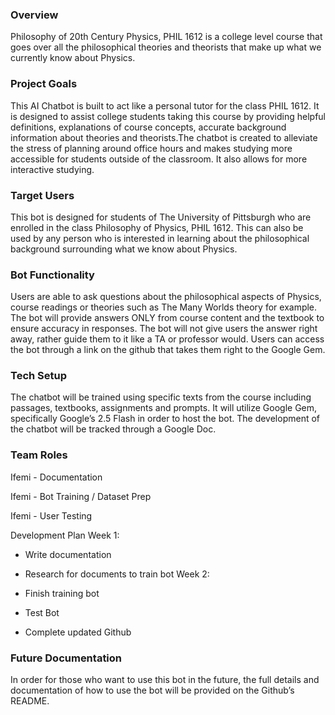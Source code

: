 ### Overview
Philosophy of 20th Century Physics, PHIL 1612 is a college level course that goes over all the philosophical theories and theorists that make up what we currently know about Physics.

### Project Goals
This AI Chatbot is built to act like a personal tutor for the class PHIL 1612. It is designed to assist college students taking this course by providing helpful definitions, explanations of course concepts, accurate background information about theories and theorists.The chatbot is created to alleviate the stress of planning around office hours and makes studying more accessible for students outside of the classroom. It also allows for more interactive studying.

### Target Users
This bot is designed for students of The University of Pittsburgh who are enrolled in the class Philosophy of Physics, PHIL 1612. This can also be used by any person who is interested in learning about the philosophical background surrounding what we know about Physics.

### Bot Functionality
Users are able to ask questions about the philosophical aspects of Physics, course readings or theories such as The Many Worlds theory for example. The bot will provide answers ONLY from course content and the textbook to ensure accuracy in responses. The bot will not give users the answer right away, rather guide them to it like a TA or professor would. Users can access the bot through a link on the github that takes them right to the Google Gem.

### Tech Setup
The chatbot will be trained using specific texts from the course including passages, textbooks, assignments and prompts. It will utilize Google Gem, specifically Google’s 2.5 Flash in order to host the bot. The development of the chatbot will be tracked through a Google Doc.

### Team Roles
Ifemi - Documentation

Ifemi - Bot Training / Dataset Prep

Ifemi - User Testing

Development Plan
Week 1:

* Write documentation

* Research for documents to train bot
Week 2:

* Finish training bot

* Test Bot

* Complete updated Github
### Future Documentation
In order for those who want to use this bot in the future, the full details and documentation of how to use the bot will be provided on the Github’s README.

